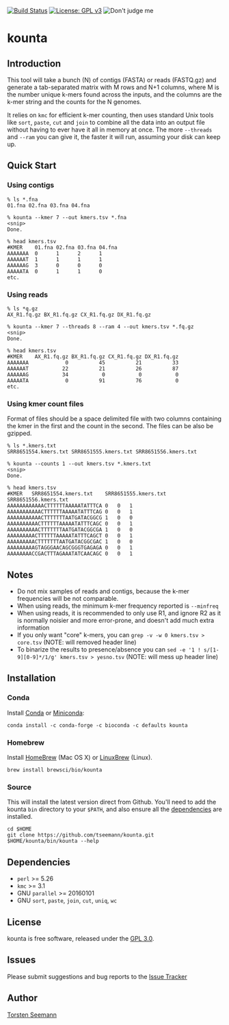 [![Build Status](https://travis-ci.org/tseemann/kounta.svg?branch=master)](https://travis-ci.org/tseemann/kounta)
[![License: GPL v3](https://img.shields.io/badge/License-GPL%20v3-blue.svg)](https://www.gnu.org/licenses/gpl-3.0)
![Don't judge me](https://img.shields.io/badge/Language-Perl_5-steelblue.svg)

# kounta

## Introduction

This tool will take a bunch (N) of contigs (FASTA) or reads (FASTQ.gz)
and generate a tab-separated matrix with M rows and N+1 columns,
where M is the number unique k-mers found across the inputs, 
and the columns are the k-mer string and the counts for the N genomes.

It relies on `kmc` for efficient k-mer counting, then uses standard
Unix tools like `sort`, `paste`, `cut` and `join` to combine all the 
data into an output file without having to ever have it all in memory
at once. The more `--threads` and `--ram` you can give it, the faster 
it will run, assuming your disk can keep up.

## Quick Start

### Using contigs

```
% ls *.fna
01.fna 02.fna 03.fna 04.fna

% kounta --kmer 7 --out kmers.tsv *.fna
<snip>
Done.

% head kmers.tsv
#KMER    01.fna 02.fna 03.fna 04.fna
AAAAAAA	 0      1      2      1 
AAAAAAT  1      1      1      1
AAAAAAG  3      0      0      0
AAAAATA  0      1      1      0
etc.
```

### Using reads

```
% ls *q.gz
AX_R1.fq.gz BX_R1.fq.gz CX_R1.fq.gz DX_R1.fq.gz

% kounta --kmer 7 --threads 8 --ram 4 --out kmers.tsv *.fq.gz
<snip>
Done.

% head kmers.tsv
#KMER    AX_R1.fq.gz BX_R1.fq.gz CX_R1.fq.gz DX_R1.fq.gz
AAAAAAA	           0          45          21          33 
AAAAAAT           22          21          26          87
AAAAAAG           34           0           0           0
AAAAATA            0          91          76           0
etc.
```

### Using kmer count files

Format of files should be a space delimited file with two columns containing 
the kmer in the first and the count in the second. The files can be also be
gzipped.

```
% ls *.kmers.txt
SRR8651554.kmers.txt SRR8651555.kmers.txt SRR8651556.kmers.txt

% kounta --counts 1 --out kmers.tsv *.kmers.txt
<snip>
Done.

% head kmers.tsv
#KMER	SRR8651554.kmers.txt	SRR8651555.kmers.txt	SRR8651556.kmers.txt
AAAAAAAAAAAACTTTTTTAAAAATATTTCA	0	0	1
AAAAAAAAAAACTTTTTTAAAAATATTTCAG	0	0	1
AAAAAAAAAAACTTTTTTTAATGATACGGCG	1	0	0
AAAAAAAAAACTTTTTTAAAAATATTTCAGC	0	0	1
AAAAAAAAAACTTTTTTTAATGATACGGCGA	1	0	0
AAAAAAAAACTTTTTTAAAAATATTTCAGCT	0	0	1
AAAAAAAAACTTTTTTTAATGATACGGCGAC	1	0	0
AAAAAAAAAGTAGGGAACAGCGGGTGAGAGA	0	0	1
AAAAAAAACCGACTTTAGAAATATCAACAGC	0	0	1
```

## Notes

* Do not mix samples of reads and contigs, because the k-mer frequencies
will be not comparable.
* When using reads, the minimum k-mer frequency reported is `--minfreq`
* When using reads, it is recommended to only use R1, and ignore R2 as it is
normally noisier and more error-prone, and doesn't add much extra
information
* If you only want "core" k-mers, you can `grep -v -w 0 kmers.tsv > core.tsv`
 (NOTE: will removed header line)
* To binarize the results to presence/absence you can
`sed -e '1 ! s/[1-9][0-9]*/1/g' kmers.tsv > yesno.tsv`
(NOTE: will mess up header line)

## Installation

### Conda
Install [Conda](https://conda.io/docs/) or [Miniconda](https://conda.io/miniconda.html):
```
conda install -c conda-forge -c bioconda -c defaults kounta
```

### Homebrew
Install [HomeBrew](http://brew.sh/) (Mac OS X) or [LinuxBrew](http://linuxbrew.sh/) (Linux).
```
brew install brewsci/bio/kounta
```

### Source
This will install the latest version direct from Github.
You'll need to add the kounta `bin` directory to your `$PATH`,
and also ensure all the [dependencies](#Dependencies) are installed.
```
cd $HOME
git clone https://github.com/tseemann/kounta.git
$HOME/kounta/bin/kounta --help
```

## Dependencies

* `perl` >= 5.26
* `kmc` >= 3.1
* GNU `parallel` >= 20160101
* GNU `sort`, `paste`, `join`, `cut`, `uniq`, `wc`

## License

kounta is free software, released under the
[GPL 3.0](https://raw.githubusercontent.com/tseemann/kounta/master/LICENSE).

## Issues

Please submit suggestions and bug reports to the
[Issue Tracker](https://github.com/tseemann/kounta/issues)

## Author

[Torsten Seemann](https://twitter.com/torstenseemann)
